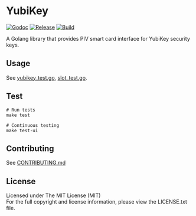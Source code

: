 # YubiKey

[![Godoc][doc-image]][doc-url] [![Release][release-image]][release-url] [![Build][build-image]][build-url]

A Golang library that provides PIV smart card interface for YubiKey security keys.

## Usage

See [yubikey_test.go](yubikey_test.go), [slot_test.go](slot_test.go).

## Test

```shell
# Run tests
make test

# Continuous testing
make test-ui
```

## Contributing

See [CONTRIBUTING.md](CONTRIBUTING.md)

## License

Licensed under The MIT License (MIT)  
For the full copyright and license information, please view the LICENSE.txt file.

[doc-url]: https://pkg.go.dev/github.com/devfacet/yubikey
[doc-image]: https://pkg.go.dev/badge/github.com/devfacet/yubikey

[release-url]: https://github.com/devfacet/yubikey/releases/latest
[release-image]: https://img.shields.io/github/release/devfacet/yubikey.svg?style=flat-square

[build-url]: https://github.com/devfacet/yubikey/actions/workflows/test.yaml
[build-image]: https://github.com/devfacet/yubikey/actions/workflows/test.yaml/badge.svg
